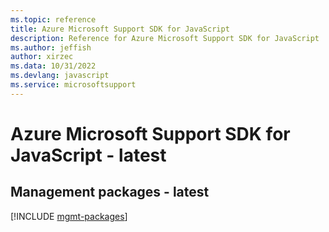 ```yaml
---
ms.topic: reference
title: Azure Microsoft Support SDK for JavaScript
description: Reference for Azure Microsoft Support SDK for JavaScript
ms.author: jeffish
author: xirzec
ms.data: 10/31/2022
ms.devlang: javascript
ms.service: microsoftsupport
---
```

# Azure Microsoft Support SDK for JavaScript - latest

## Management packages - latest
[!INCLUDE [mgmt-packages](microsoft-support-mgmt-index.md)]